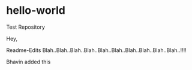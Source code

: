 # hello-world
Test Repository


Hey,

Readme-Edits
Blah..Blah..Blah..Blah..Blah..Blah..Blah..Blah..Blah..Blah..!!!!

Bhavin added this
